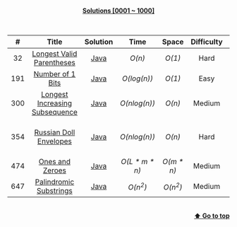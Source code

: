 <br/>
<p style="text-align:center;">
    <b><u>Solutions [0001 ~ 1000]</u></b>
</p>
</br>

|#|Title|Solution|Time|Space|Difficulty|Tags|Note|
|:---:|:---:|:---:|:---:|:---:|:---:|:---:|:---:|
|32|[Longest Valid Parentheses](https://leetcode.com/problems/longest-valid-parentheses/)|[Java](./Java/32%20-%20Longest%20Valid%20Parentheses.java)|_O(n)_|_O(1)_|Hard|String, DP, Stack||
|191|[Number of 1 Bits](https://leetcode.com/problems/number-of-1-bits/)|[Java](./Java/191%20-%20Number%20of%201%20Bits.java)|_O(log(n))_|_O(1)_|Easy|Bit Manipulation||
|300|[Longest Increasing Subsequence](https://leetcode.com/problems/longest-increasing-subsequence/)|[Java](./Java/300%20-%20Longest%20Increasing%20Subsequence.java)|_O(nlog(n))_|_O(n)_|Medium|Array, Binary Search, DP||
|354|[Russian Doll Envelopes](https://leetcode.com/problems/russian-doll-envelopes/)|[Java](./Java/354%20-%20Russian%20Doll%20Envelopes.java)|_O(nlog(n))_|_O(n)_|Hard|Array, Sorting, Binary Search, DP||
|474|[Ones and Zeroes](https://leetcode.com/problems/ones-and-zeroes/)|[Java](./Java/474%20-%20Ones%20and%20Zeroes.java)|_O(L * m * n)_|_O(m * n)_|Medium|Arrays, String, DP||
|647|[Palindromic Substrings](https://leetcode.com/problems/palindromic-substrings/)|[Java](./Java/647%20-%20Palindromic%20Substrings.java)|_O(n<sup>2</sup>)_|_O(n<sup>2</sup>)_|Medium|String, DP||

<br/>
<div align="right">
    <b><a href="#index">⬆️ Go to top</a></b>
</div>